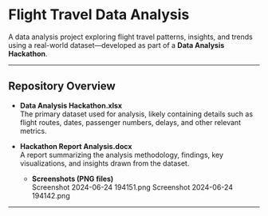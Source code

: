 #  Flight Travel Data Analysis

A data analysis project exploring flight travel patterns, insights, and trends using a real-world dataset—developed as part of a **Data Analysis Hackathon**.

---

##  Repository Overview

- **Data Analysis Hackathon.xlsx**  
  The primary dataset used for analysis, likely containing details such as flight routes, dates, passenger numbers, delays, and other relevant metrics.

- **Hackathon Report Analysis.docx**  
  A report summarizing the analysis methodology, findings, key visualizations, and insights drawn from the dataset.

  - **Screenshots (PNG files)**  
Screenshot 2024-06-24 194151.png
Screenshot 2024-06-24 194142.png



---
